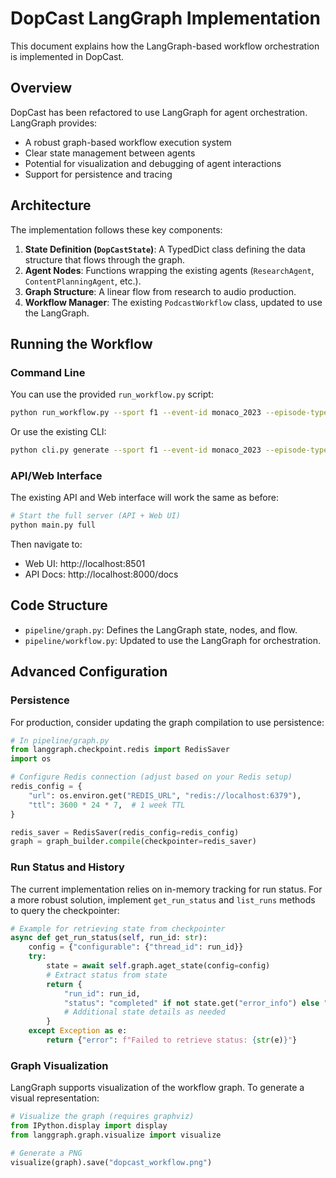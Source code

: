 # DopCast LangGraph Implementation

This document explains how the LangGraph-based workflow orchestration is implemented in DopCast.

## Overview

DopCast has been refactored to use LangGraph for agent orchestration. LangGraph provides:

- A robust graph-based workflow execution system
- Clear state management between agents
- Potential for visualization and debugging of agent interactions
- Support for persistence and tracing

## Architecture

The implementation follows these key components:

1. **State Definition (`DopCastState`)**: A TypedDict class defining the data structure that flows through the graph.
2. **Agent Nodes**: Functions wrapping the existing agents (`ResearchAgent`, `ContentPlanningAgent`, etc.).
3. **Graph Structure**: A linear flow from research to audio production.
4. **Workflow Manager**: The existing `PodcastWorkflow` class, updated to use the LangGraph.

## Running the Workflow

### Command Line

You can use the provided `run_workflow.py` script:

```bash
python run_workflow.py --sport f1 --event-id monaco_2023 --episode-type race_review
```

Or use the existing CLI:

```bash
python cli.py generate --sport f1 --event-id monaco_2023 --episode-type race_review
```

### API/Web Interface

The existing API and Web interface will work the same as before:

```bash
# Start the full server (API + Web UI)
python main.py full
```

Then navigate to:
- Web UI: http://localhost:8501
- API Docs: http://localhost:8000/docs

## Code Structure

- `pipeline/graph.py`: Defines the LangGraph state, nodes, and flow.
- `pipeline/workflow.py`: Updated to use the LangGraph for orchestration.

## Advanced Configuration

### Persistence

For production, consider updating the graph compilation to use persistence:

```python
# In pipeline/graph.py
from langgraph.checkpoint.redis import RedisSaver
import os

# Configure Redis connection (adjust based on your Redis setup)
redis_config = {
    "url": os.environ.get("REDIS_URL", "redis://localhost:6379"),
    "ttl": 3600 * 24 * 7,  # 1 week TTL
}

redis_saver = RedisSaver(redis_config=redis_config)
graph = graph_builder.compile(checkpointer=redis_saver)
```

### Run Status and History

The current implementation relies on in-memory tracking for run status. For a more robust solution, implement `get_run_status` and `list_runs` methods to query the checkpointer:

```python
# Example for retrieving state from checkpointer
async def get_run_status(self, run_id: str):
    config = {"configurable": {"thread_id": run_id}}
    try:
        state = await self.graph.aget_state(config=config)
        # Extract status from state
        return {
            "run_id": run_id,
            "status": "completed" if not state.get("error_info") else "failed",
            # Additional state details as needed
        }
    except Exception as e:
        return {"error": f"Failed to retrieve status: {str(e)}"}
```

### Graph Visualization

LangGraph supports visualization of the workflow graph. To generate a visual representation:

```python
# Visualize the graph (requires graphviz)
from IPython.display import display
from langgraph.graph.visualize import visualize

# Generate a PNG
visualize(graph).save("dopcast_workflow.png")